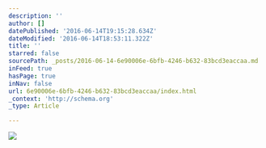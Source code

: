 ```yaml
---
description: ''
author: []
datePublished: '2016-06-14T19:15:28.634Z'
dateModified: '2016-06-14T18:53:11.322Z'
title: ''
starred: false
sourcePath: _posts/2016-06-14-6e90006e-6bfb-4246-b632-83bcd3eaccaa.md
inFeed: true
hasPage: true
inNav: false
url: 6e90006e-6bfb-4246-b632-83bcd3eaccaa/index.html
_context: 'http://schema.org'
_type: Article

---
```

![](https://the-grid-user-content.s3-us-west-2.amazonaws.com/25b9c896-d264-45af-a814-159f60909514.jpg)